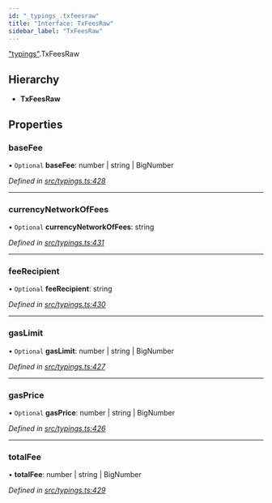 ```yaml
---
id: "_typings_.txfeesraw"
title: "Interface: TxFeesRaw"
sidebar_label: "TxFeesRaw"
---
```


["typings"](../modules/_typings_.md).TxFeesRaw

## Hierarchy

* **TxFeesRaw**

## Properties

### baseFee

• `Optional` **baseFee**: number \| string \| BigNumber

*Defined in [src/typings.ts:428](https://github.com/trustlines-protocol/clientlib/blob/f60ef2b/src/typings.ts#L428)*

___

### currencyNetworkOfFees

• `Optional` **currencyNetworkOfFees**: string

*Defined in [src/typings.ts:431](https://github.com/trustlines-protocol/clientlib/blob/f60ef2b/src/typings.ts#L431)*

___

### feeRecipient

• `Optional` **feeRecipient**: string

*Defined in [src/typings.ts:430](https://github.com/trustlines-protocol/clientlib/blob/f60ef2b/src/typings.ts#L430)*

___

### gasLimit

• `Optional` **gasLimit**: number \| string \| BigNumber

*Defined in [src/typings.ts:427](https://github.com/trustlines-protocol/clientlib/blob/f60ef2b/src/typings.ts#L427)*

___

### gasPrice

• `Optional` **gasPrice**: number \| string \| BigNumber

*Defined in [src/typings.ts:426](https://github.com/trustlines-protocol/clientlib/blob/f60ef2b/src/typings.ts#L426)*

___

### totalFee

•  **totalFee**: number \| string \| BigNumber

*Defined in [src/typings.ts:429](https://github.com/trustlines-protocol/clientlib/blob/f60ef2b/src/typings.ts#L429)*
